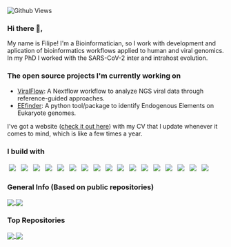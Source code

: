 ![Github Views](https://views.igorkowalczyk.dev/api/badge/dezordi)

### Hi there 👋,

My name is Filipe! I'm a Bioinformatician, so I work with development and aplication of bioinformatics workflows applied to human and viral genomics. In my PhD I worked with the SARS-CoV-2 inter and intrahost evolution.

### The open source projects I'm currently working on

- [ViralFlow](https://github.com/WallauBioinfo/ViralFlow): A Nextflow workflow to analyze NGS viral data through reference-guided approaches.
- [EEfinder](https://github.com/WallauBioinfo/EEfinder): A python tool/package to identify Endogenous Elements on Eukaryote genomes.
  
I've got a website ([check it out here](https://dezordi.github.io/)) with my CV that I update whenever it comes to mind, which is like a few times a year.

### I build with

<p>
  <img src="https://img.shields.io/badge/Python-FFD43B?style=for-the-badge&logo=python&logoColor=blue" style="vertical-align:top; margin:4px">
  <img src="https://img.shields.io/badge/R-276DC3?style=for-the-badge&logo=r&logoColor=white" style="vertical-align:top; margin:4px">
  <img src="https://img.shields.io/badge/Shell_Script-121011?style=for-the-badge&logo=gnu-bash&logoColor=white" style="vertical-align:top; margin:4px">
  <img src="https://img.shields.io/badge/HTML5-E34F26?style=for-the-badge&logo=html5&logoColor=white" style="vertical-align:top; margin:4px">
  <img src="https://img.shields.io/badge/CSS3-1572B6?style=for-the-badge&logo=css3&logoColor=white" style="vertical-align:top; margin:4px">
  <img src=" https://img.shields.io/badge/Markdown-000000?style=for-the-badge&logo=markdown&logoColor=white" style="vertical-align:top; margin:4px">
  <img src="https://img.shields.io/badge/GIT-E44C30?style=for-the-badge&logo=git&logoColor=white" style="vertical-align:top; margin:4px">
  <img src="https://img.shields.io/badge/GitHub-100000?style=for-the-badge&logo=github&logoColor=white" style="vertical-align:top; margin:4px">
  <img src="https://img.shields.io/badge/conda-342B029.svg?&style=for-the-badge&logo=anaconda&logoColor=white" style="vertical-align:top; margin:4px">
  <img src="https://img.shields.io/badge/Ubuntu-E95420?style=for-the-badge&logo=ubuntu&logoColor=white" style="vertical-align:top; margin:4px">
  <img src="https://img.shields.io/badge/GNU%20Bash-4EAA25?style=for-the-badge&logo=GNU%20Bash&logoColor=white" style="vertical-align:top; margin:4px">
  <img src="https://img.shields.io/badge/Amazon_AWS-FF9900?style=for-the-badge&logo=amazonaws&logoColor=white" style="vertical-align:top; margin:4px">
  <img src="https://img.shields.io/badge/Docker-2CA5E0?style=for-the-badge&logo=docker&logoColor=white" style="vertical-align:top; margin:4px">
  <img src="https://img.shields.io/badge/Inkscape-000000?style=for-the-badge&logo=Inkscape&logoColor=white" style="vertical-align:top; margin:4px">
  <img src="https://img.shields.io/badge/VSCode-0078D4?style=for-the-badge&logo=visual%20studio%20code&logoColor=white" style="vertical-align:top; margin:4px">
  <img src="https://img.shields.io/badge/Notion-000000?style=for-the-badge&logo=notion&logoColor=white" style="vertical-align:top; margin:4px">
  <img src="https://img.shields.io/badge/Trello-0052CC?style=for-the-badge&logo=trello&logoColor=white" style="vertical-align:top; margin:4px"> 
</p>

### General Info (Based on public repositories)

<a href="https://github.com/anuraghazra/github-readme-stats">
  <img align="center" src="https://github-readme-stats.vercel.app/api?username=dezordi&count_private=true&show_icons=true&theme=dracula" />
</a>
<a href="https://github.com/anuraghazra/anuraghazra.github.io">
  <img align="center" src="https://github-readme-stats.vercel.app/api/top-langs/?username=dezordi&count_private=true&show_icons=true&theme=dracula&langs_count=20&layout=compact" />
</a>
<br>

### Top Repositories


<a href="https://github.com/dezordi/ViralFlow">
  <img align="center" src="https://github-readme-stats.vercel.app/api/pin/?username=dezordi&repo=viralflow&theme=dracula" />
</a>
<a href="https://github.com/dezordi/lab_stuff">
  <img align="center" src="https://github-readme-stats.vercel.app/api/pin/?username=dezordi&repo=lab_stuff&theme=dracula" />
</a>
<br>
